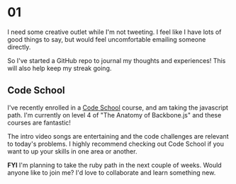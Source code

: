 # 01

I need some creative outlet while I'm not tweeting. I feel like I have lots of good things to say,
but would feel uncomfortable emailing someone directly.

So I've started a GitHub repo to journal my thoughts and experiences! This will also help keep my streak going.

## Code School

I've recently enrolled in a [Code School](http://codeschool.com/) course, and am taking the javascript path. I'm currently on level 4 of "The Anatomy of Backbone.js" and these courses are fantastic!

The intro video songs are entertaining and the code challenges are relevant to today's problems. I highly recommend checking out Code School if you want to up your skills in one area or another.

**FYI** I'm planning to take the ruby path in the next couple of weeks. Would anyone like to join me? I'd love to collaborate and learn something new.

